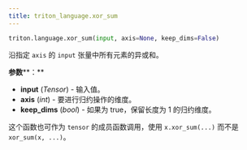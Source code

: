 ```yaml
---
title: triton_language.xor_sum
---
```


```python
triton.language.xor_sum(input, axis=None, keep_dims=False)
```


沿指定 `axis` 的 `input` 张量中所有元素的异或和。 


**参数****：**

* **input** (*Tensor*) - 输入值。
* **axis** (*int*) - 要进行归约操作的维度。
* **keep_dims** (*bool*) - 如果为 true，保留长度为 1 的归约维度。

这个函数也可作为 `tensor` 的成员函数调用，使用 `x.xor_sum(...)` 而不是 `xor_sum(x, ...)`。


